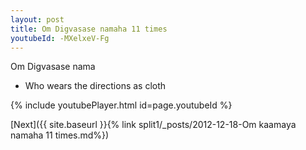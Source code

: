 ```yaml
---
layout: post
title: Om Digvasase namaha 11 times
youtubeId: -MXelxeV-Fg
---
```

 
 
Om Digvasase nama 
 
 -  Who wears the directions as cloth 
 
  
 
  
 
 
 
 
 
 


{% include youtubePlayer.html id=page.youtubeId %}
 
[Next]({{ site.baseurl }}{% link  split1/_posts/2012-12-18-Om kaamaya namaha 11 times.md%})
 
